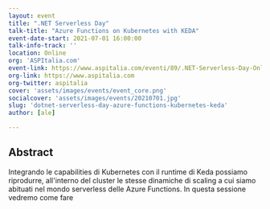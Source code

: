 ```yaml
---
layout: event
title: ".NET Serverless Day"
talk-title: "Azure Functions on Kubernetes with KEDA"
event-date-start: 2021-07-01 16:00:00
talk-info-track: ''
location: Online
org: 'ASPItalia.com'
event-link: https://www.aspitalia.com/eventi/89/.NET-Serverless-Day-Online.aspx
org-link: https://www.aspitalia.com
org-twitter: aspitalia
cover: 'assets/images/events/event_core.png'
socialcover: 'assets/images/events/20210701.jpg'
slug: 'dotnet-serverless-day-azure-functions-kubernetes-keda'
author: [ale]

---
```

## Abstract
Integrando le capabilities di Kubernetes con il runtime di Keda possiamo riprodurre, all'interno del cluster le stesse dinamiche di scaling a cui siamo abituati nel mondo serverless delle Azure Functions. In questa sessione vedremo come fare
